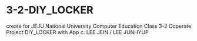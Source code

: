 # 3-2-DIY_LOCKER

create for JEJU National University Computer Education Class
3-2 Coperate Project DIY_LOCKER with App
c. LEE JEIN / LEE JUNHYUP

